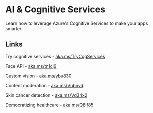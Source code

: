 # AI & Cognitive Services 

Learn how to leverage Azure's Cognitive Services to make your apps smarter.

## Links

Try cognitive services - [aka.ms/TryCogServices](aka.ms/TryCogServices)

Face API - [aka.ms/tn1cj6](aka.ms/tn1cj6)

Custom vision - [aka.ms/ybu830](aka.ms/ybu830)

Content moderation - [aka.ms/Vubnyd](aka.ms/Vubnyd)

Skin cancer detection - [aka.ms/Vd34x2](aka.ms/Vd34x2)

Democratizing healthcare - [aka.ms/Q8lf85](aka.ms/Q8lf85)

